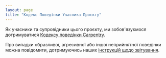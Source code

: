 ```yaml
---
layout: page
title: "Кодекс Поведінки Учасника Проєкту"
---
```

Як учасники та супровідники цього проєкту,
ми зобов'язуємося дотримуватися [Кодексу поведінки Carpentry][coc].

Про випадки образливої, агресивної або іншої неприйнятної поведінки
можна повідомити, дотримуючись наших [інструкцій щодо звітування][coc-reporting].

[coc]: https://docs.carpentries.org/topic_folders/policies/code-of-conduct.html
[coc-reporting]: https://docs.carpentries.org/topic_folders/policies/incident-reporting.html

